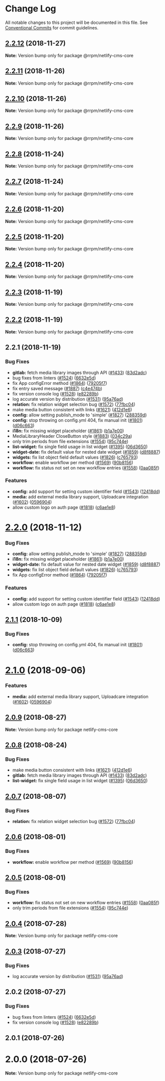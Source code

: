 # Change Log

All notable changes to this project will be documented in this file.
See [Conventional Commits](https://conventionalcommits.org) for commit guidelines.

## [2.2.12](https://github.com/railroadpm/rrpm-netlify-cms/tree/master/packages/netlify-cms-core/compare/@rrpm/netlify-cms-core@2.2.11...@rrpm/netlify-cms-core@2.2.12) (2018-11-27)

**Note:** Version bump only for package @rrpm/netlify-cms-core





## [2.2.11](https://github.com/railroadpm/rrpm-netlify-cms/tree/master/packages/netlify-cms-core/compare/@rrpm/netlify-cms-core@2.2.10...@rrpm/netlify-cms-core@2.2.11) (2018-11-26)

**Note:** Version bump only for package @rrpm/netlify-cms-core





## [2.2.10](https://github.com/railroadpm/rrpm-netlify-cms/tree/master/packages/netlify-cms-core/compare/@rrpm/netlify-cms-core@2.2.9...@rrpm/netlify-cms-core@2.2.10) (2018-11-26)

**Note:** Version bump only for package @rrpm/netlify-cms-core





## [2.2.9](https://github.com/railroadpm/rrpm-netlify-cms/tree/master/packages/netlify-cms-core/compare/@rrpm/netlify-cms-core@2.2.8...@rrpm/netlify-cms-core@2.2.9) (2018-11-26)

**Note:** Version bump only for package @rrpm/netlify-cms-core





## [2.2.8](https://github.com/railroadpm/rrpm-netlify-cms/tree/master/packages/netlify-cms-core/compare/@rrpm/netlify-cms-core@2.2.7...@rrpm/netlify-cms-core@2.2.8) (2018-11-24)

**Note:** Version bump only for package @rrpm/netlify-cms-core





## [2.2.7](https://github.com/railroadpm/rrpm-netlify-cms/tree/master/packages/netlify-cms-core/compare/@rrpm/netlify-cms-core@2.2.6...@rrpm/netlify-cms-core@2.2.7) (2018-11-24)

**Note:** Version bump only for package @rrpm/netlify-cms-core





## [2.2.6](https://github.com/railroadpm/rrpm-netlify-cms/tree/master/packages/netlify-cms-core/compare/@rrpm/netlify-cms-core@2.2.5...@rrpm/netlify-cms-core@2.2.6) (2018-11-20)

**Note:** Version bump only for package @rrpm/netlify-cms-core





## [2.2.5](https://github.com/railroadpm/rrpm-netlify-cms/tree/master/packages/netlify-cms-core/compare/@rrpm/netlify-cms-core@2.2.4...@rrpm/netlify-cms-core@2.2.5) (2018-11-20)

**Note:** Version bump only for package @rrpm/netlify-cms-core





## [2.2.4](https://github.com/railroadpm/rrpm-netlify-cms/tree/master/packages/netlify-cms-core/compare/@rrpm/netlify-cms-core@2.2.3...@rrpm/netlify-cms-core@2.2.4) (2018-11-20)

**Note:** Version bump only for package @rrpm/netlify-cms-core





## [2.2.3](https://github.com/railroadpm/rrpm-netlify-cms/tree/master/packages/netlify-cms-core/compare/@rrpm/netlify-cms-core@2.2.2...@rrpm/netlify-cms-core@2.2.3) (2018-11-19)

**Note:** Version bump only for package @rrpm/netlify-cms-core





## [2.2.2](https://github.com/railroadpm/rrpm-netlify-cms/tree/master/packages/netlify-cms-core/compare/@rrpm/netlify-cms-core@2.2.1...@rrpm/netlify-cms-core@2.2.2) (2018-11-19)

**Note:** Version bump only for package @rrpm/netlify-cms-core





## 2.2.1 (2018-11-19)


### Bug Fixes

* **gitlab:** fetch media library images through API ([#1433](https://github.com/railroadpm/rrpm-netlify-cms/tree/master/packages/netlify-cms-core/issues/1433)) ([83d2adc](https://github.com/railroadpm/rrpm-netlify-cms/tree/master/packages/netlify-cms-core/commit/83d2adc))
* bug fixes from linters ([#1524](https://github.com/railroadpm/rrpm-netlify-cms/tree/master/packages/netlify-cms-core/issues/1524)) ([6632e5d](https://github.com/railroadpm/rrpm-netlify-cms/tree/master/packages/netlify-cms-core/commit/6632e5d))
* fix App configError method ([#1864](https://github.com/railroadpm/rrpm-netlify-cms/tree/master/packages/netlify-cms-core/issues/1864)) ([79205f7](https://github.com/railroadpm/rrpm-netlify-cms/tree/master/packages/netlify-cms-core/commit/79205f7))
* fix entry saved message ([#1887](https://github.com/railroadpm/rrpm-netlify-cms/tree/master/packages/netlify-cms-core/issues/1887)) ([c4e474b](https://github.com/railroadpm/rrpm-netlify-cms/tree/master/packages/netlify-cms-core/commit/c4e474b))
* fix version console log ([#1528](https://github.com/railroadpm/rrpm-netlify-cms/tree/master/packages/netlify-cms-core/issues/1528)) ([e82289b](https://github.com/railroadpm/rrpm-netlify-cms/tree/master/packages/netlify-cms-core/commit/e82289b))
* log accurate version by distribution ([#1531](https://github.com/railroadpm/rrpm-netlify-cms/tree/master/packages/netlify-cms-core/issues/1531)) ([95a76ad](https://github.com/railroadpm/rrpm-netlify-cms/tree/master/packages/netlify-cms-core/commit/95a76ad))
* **relation:** fix relation widget selection bug ([#1572](https://github.com/railroadpm/rrpm-netlify-cms/tree/master/packages/netlify-cms-core/issues/1572)) ([77fbc04](https://github.com/railroadpm/rrpm-netlify-cms/tree/master/packages/netlify-cms-core/commit/77fbc04))
* make media button consistent with links ([#1621](https://github.com/railroadpm/rrpm-netlify-cms/tree/master/packages/netlify-cms-core/issues/1621)) ([412d1e6](https://github.com/railroadpm/rrpm-netlify-cms/tree/master/packages/netlify-cms-core/commit/412d1e6))
* **config:** allow setting publish_mode to 'simple' ([#1827](https://github.com/railroadpm/rrpm-netlify-cms/tree/master/packages/netlify-cms-core/issues/1827)) ([288359d](https://github.com/railroadpm/rrpm-netlify-cms/tree/master/packages/netlify-cms-core/commit/288359d))
* **config:** stop throwing on config.yml 404, fix manual init ([#1801](https://github.com/railroadpm/rrpm-netlify-cms/tree/master/packages/netlify-cms-core/issues/1801)) ([d06c663](https://github.com/railroadpm/rrpm-netlify-cms/tree/master/packages/netlify-cms-core/commit/d06c663))
* **i18n:** fix missing widget placeholder ([#1861](https://github.com/railroadpm/rrpm-netlify-cms/tree/master/packages/netlify-cms-core/issues/1861)) ([b1a7e00](https://github.com/railroadpm/rrpm-netlify-cms/tree/master/packages/netlify-cms-core/commit/b1a7e00))
* MediaLibraryHeader CloseButton style ([#1883](https://github.com/railroadpm/rrpm-netlify-cms/tree/master/packages/netlify-cms-core/issues/1883)) ([034c29a](https://github.com/railroadpm/rrpm-netlify-cms/tree/master/packages/netlify-cms-core/commit/034c29a))
* only trim periods from file extensions ([#1554](https://github.com/railroadpm/rrpm-netlify-cms/tree/master/packages/netlify-cms-core/issues/1554)) ([95c744e](https://github.com/railroadpm/rrpm-netlify-cms/tree/master/packages/netlify-cms-core/commit/95c744e))
* **list-widget:** fix single field usage in list widget ([#1395](https://github.com/railroadpm/rrpm-netlify-cms/tree/master/packages/netlify-cms-core/issues/1395)) ([06d3650](https://github.com/railroadpm/rrpm-netlify-cms/tree/master/packages/netlify-cms-core/commit/06d3650))
* **widget-date:** fix default value for nested date widget ([#1859](https://github.com/railroadpm/rrpm-netlify-cms/tree/master/packages/netlify-cms-core/issues/1859)) ([d8f8887](https://github.com/railroadpm/rrpm-netlify-cms/tree/master/packages/netlify-cms-core/commit/d8f8887))
* **widgets:** fix list object field default values ([#1826](https://github.com/railroadpm/rrpm-netlify-cms/tree/master/packages/netlify-cms-core/issues/1826)) ([c765793](https://github.com/railroadpm/rrpm-netlify-cms/tree/master/packages/netlify-cms-core/commit/c765793))
* **workflow:** enable workflow per method ([#1569](https://github.com/railroadpm/rrpm-netlify-cms/tree/master/packages/netlify-cms-core/issues/1569)) ([90b8156](https://github.com/railroadpm/rrpm-netlify-cms/tree/master/packages/netlify-cms-core/commit/90b8156))
* **workflow:** fix status not set on new workflow entries ([#1558](https://github.com/railroadpm/rrpm-netlify-cms/tree/master/packages/netlify-cms-core/issues/1558)) ([0aa085f](https://github.com/railroadpm/rrpm-netlify-cms/tree/master/packages/netlify-cms-core/commit/0aa085f))


### Features

* **config:** add support for setting custom identifier field ([#1543](https://github.com/railroadpm/rrpm-netlify-cms/tree/master/packages/netlify-cms-core/issues/1543)) ([12418dd](https://github.com/railroadpm/rrpm-netlify-cms/tree/master/packages/netlify-cms-core/commit/12418dd))
* **media:** add external media library support, Uploadcare integration ([#1602](https://github.com/railroadpm/rrpm-netlify-cms/tree/master/packages/netlify-cms-core/issues/1602)) ([0596904](https://github.com/railroadpm/rrpm-netlify-cms/tree/master/packages/netlify-cms-core/commit/0596904))
* allow custom logo on auth page ([#1818](https://github.com/railroadpm/rrpm-netlify-cms/tree/master/packages/netlify-cms-core/issues/1818)) ([c6ae1e8](https://github.com/railroadpm/rrpm-netlify-cms/tree/master/packages/netlify-cms-core/commit/c6ae1e8))





# [2.2.0](https://github.com/netlify/netlify-cms/tree/master/packages/netlify-cms-core/compare/netlify-cms-core@2.1.1...netlify-cms-core@2.2.0) (2018-11-12)


### Bug Fixes

* **config:** allow setting publish_mode to 'simple' ([#1827](https://github.com/netlify/netlify-cms/tree/master/packages/netlify-cms-core/issues/1827)) ([288359d](https://github.com/netlify/netlify-cms/tree/master/packages/netlify-cms-core/commit/288359d))
* **i18n:** fix missing widget placeholder ([#1861](https://github.com/netlify/netlify-cms/tree/master/packages/netlify-cms-core/issues/1861)) ([b1a7e00](https://github.com/netlify/netlify-cms/tree/master/packages/netlify-cms-core/commit/b1a7e00))
* **widget-date:** fix default value for nested date widget ([#1859](https://github.com/netlify/netlify-cms/tree/master/packages/netlify-cms-core/issues/1859)) ([d8f8887](https://github.com/netlify/netlify-cms/tree/master/packages/netlify-cms-core/commit/d8f8887))
* **widgets:** fix list object field default values ([#1826](https://github.com/netlify/netlify-cms/tree/master/packages/netlify-cms-core/issues/1826)) ([c765793](https://github.com/netlify/netlify-cms/tree/master/packages/netlify-cms-core/commit/c765793))
* fix App configError method ([#1864](https://github.com/netlify/netlify-cms/tree/master/packages/netlify-cms-core/issues/1864)) ([79205f7](https://github.com/netlify/netlify-cms/tree/master/packages/netlify-cms-core/commit/79205f7))


### Features

* **config:** add support for setting custom identifier field ([#1543](https://github.com/netlify/netlify-cms/tree/master/packages/netlify-cms-core/issues/1543)) ([12418dd](https://github.com/netlify/netlify-cms/tree/master/packages/netlify-cms-core/commit/12418dd))
* allow custom logo on auth page ([#1818](https://github.com/netlify/netlify-cms/tree/master/packages/netlify-cms-core/issues/1818)) ([c6ae1e8](https://github.com/netlify/netlify-cms/tree/master/packages/netlify-cms-core/commit/c6ae1e8))





<a name="2.1.1"></a>
## [2.1.1](https://github.com/netlify/netlify-cms/tree/master/packages/netlify-cms-core/compare/netlify-cms-core@2.1.0...netlify-cms-core@2.1.1) (2018-10-09)


### Bug Fixes

* **config:** stop throwing on config.yml 404, fix manual init ([#1801](https://github.com/netlify/netlify-cms/tree/master/packages/netlify-cms-core/issues/1801)) ([d06c663](https://github.com/netlify/netlify-cms/tree/master/packages/netlify-cms-core/commit/d06c663))




<a name="2.1.0"></a>
# [2.1.0](https://github.com/netlify/netlify-cms/tree/master/packages/netlify-cms-core/compare/netlify-cms-core@2.0.9...netlify-cms-core@2.1.0) (2018-09-06)


### Features

* **media:** add external media library support, Uploadcare integration ([#1602](https://github.com/netlify/netlify-cms/tree/master/packages/netlify-cms-core/issues/1602)) ([0596904](https://github.com/netlify/netlify-cms/tree/master/packages/netlify-cms-core/commit/0596904))




<a name="2.0.9"></a>
## [2.0.9](https://github.com/netlify/netlify-cms/tree/master/packages/netlify-cms-core/compare/netlify-cms-core@2.0.8...netlify-cms-core@2.0.9) (2018-08-27)




**Note:** Version bump only for package netlify-cms-core

<a name="2.0.8"></a>
## [2.0.8](https://github.com/netlify/netlify-cms/tree/master/packages/netlify-cms-core/compare/netlify-cms-core@2.0.7...netlify-cms-core@2.0.8) (2018-08-24)


### Bug Fixes

* make media button consistent with links ([#1621](https://github.com/netlify/netlify-cms/tree/master/packages/netlify-cms-core/issues/1621)) ([412d1e6](https://github.com/netlify/netlify-cms/tree/master/packages/netlify-cms-core/commit/412d1e6))
* **gitlab:** fetch media library images through API ([#1433](https://github.com/netlify/netlify-cms/tree/master/packages/netlify-cms-core/issues/1433)) ([83d2adc](https://github.com/netlify/netlify-cms/tree/master/packages/netlify-cms-core/commit/83d2adc))
* **list-widget:** fix single field usage in list widget ([#1395](https://github.com/netlify/netlify-cms/tree/master/packages/netlify-cms-core/issues/1395)) ([06d3650](https://github.com/netlify/netlify-cms/tree/master/packages/netlify-cms-core/commit/06d3650))




<a name="2.0.7"></a>
## [2.0.7](https://github.com/netlify/netlify-cms/tree/master/packages/netlify-cms-core/compare/netlify-cms-core@2.0.6...netlify-cms-core@2.0.7) (2018-08-07)


### Bug Fixes

* **relation:** fix relation widget selection bug ([#1572](https://github.com/netlify/netlify-cms/tree/master/packages/netlify-cms-core/issues/1572)) ([77fbc04](https://github.com/netlify/netlify-cms/tree/master/packages/netlify-cms-core/commit/77fbc04))




<a name="2.0.6"></a>
## [2.0.6](https://github.com/netlify/netlify-cms/tree/master/packages/netlify-cms-core/compare/netlify-cms-core@2.0.5...netlify-cms-core@2.0.6) (2018-08-01)


### Bug Fixes

* **workflow:** enable workflow per method ([#1569](https://github.com/netlify/netlify-cms/tree/master/packages/netlify-cms-core/issues/1569)) ([90b8156](https://github.com/netlify/netlify-cms/tree/master/packages/netlify-cms-core/commit/90b8156))




<a name="2.0.5"></a>
## [2.0.5](https://github.com/netlify/netlify-cms/tree/master/packages/netlify-cms-core/compare/netlify-cms-core@2.0.4...netlify-cms-core@2.0.5) (2018-08-01)


### Bug Fixes

* **workflow:** fix status not set on new workflow entries ([#1558](https://github.com/netlify/netlify-cms/tree/master/packages/netlify-cms-core/issues/1558)) ([0aa085f](https://github.com/netlify/netlify-cms/tree/master/packages/netlify-cms-core/commit/0aa085f))
* only trim periods from file extensions ([#1554](https://github.com/netlify/netlify-cms/tree/master/packages/netlify-cms-core/issues/1554)) ([95c744e](https://github.com/netlify/netlify-cms/tree/master/packages/netlify-cms-core/commit/95c744e))




<a name="2.0.4"></a>
## [2.0.4](https://github.com/netlify/netlify-cms/tree/master/packages/netlify-cms-core/compare/netlify-cms-core@2.0.3...netlify-cms-core@2.0.4) (2018-07-28)




**Note:** Version bump only for package netlify-cms-core

<a name="2.0.3"></a>
## [2.0.3](https://github.com/netlify/netlify-cms/compare/netlify-cms-core@2.0.2...netlify-cms-core@2.0.3) (2018-07-27)


### Bug Fixes

* log accurate version by distribution ([#1531](https://github.com/netlify/netlify-cms/issues/1531)) ([95a76ad](https://github.com/netlify/netlify-cms/commit/95a76ad))




<a name="2.0.2"></a>
## 2.0.2 (2018-07-27)


### Bug Fixes

* bug fixes from linters ([#1524](https://github.com/netlify/netlify-cms/issues/1524)) ([6632e5d](https://github.com/netlify/netlify-cms/commit/6632e5d))
* fix version console log ([#1528](https://github.com/netlify/netlify-cms/issues/1528)) ([e82289b](https://github.com/netlify/netlify-cms/commit/e82289b))



<a name="2.0.1"></a>
## 2.0.1 (2018-07-26)



<a name="2.0.0"></a>
# 2.0.0 (2018-07-26)




**Note:** Version bump only for package netlify-cms-core
